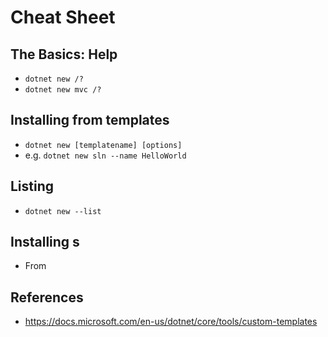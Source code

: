 # Cheat Sheet

## The Basics: Help

* `dotnet new /?`
* `dotnet new mvc /?`

## Installing from templates

* `dotnet new [templatename] [options]`
* e.g. `dotnet new sln --name HelloWorld`

## Listing

* `dotnet new --list`

## Installing s

* From 

## References 

* https://docs.microsoft.com/en-us/dotnet/core/tools/custom-templates